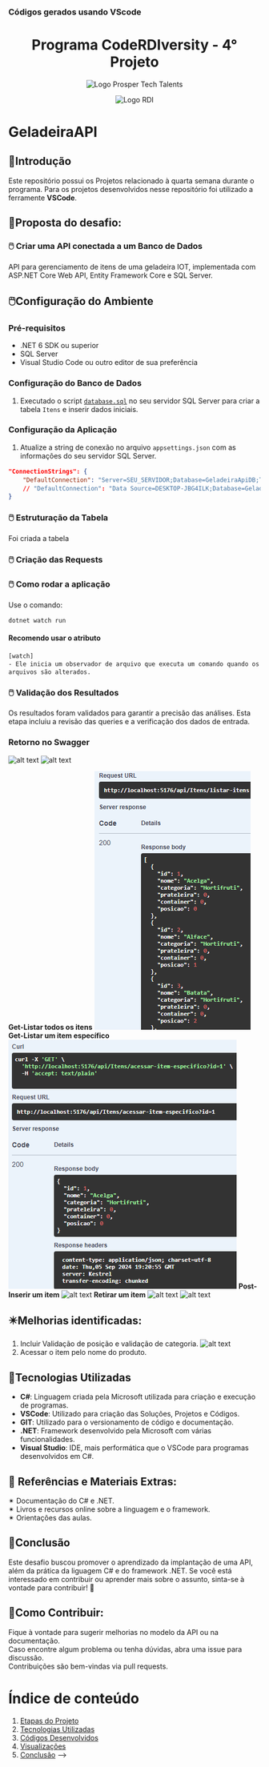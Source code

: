 ### **Códigos gerados usando VScode**

<a id="documentacao"></a>
<h1 align="center">
    Programa CodeRDIversity - 4° Projeto<br>    
</h1>
<p align="center">
      <img src="https://prospertechtalents.com/wp-content/uploads/2024/02/Prosper-Logo-Red.png" alt="Logo Prosper Tech Talents"> 
</center>
<p align="center">
    <img src="https://www.rdisoftware.com/img/logo.png" alt="Logo RDI"> 
</center>

# GeladeiraAPI

## 🤖Introdução
Este repositório possui os Projetos relacionado à quarta semana durante o programa.
Para os projetos desenvolvidos nesse repositório foi utilizado a ferramente **VSCode**.

## 🚀Proposta do desafio:
### 🖱️  Criar uma API conectada a um  Banco de Dados
API para gerenciamento de itens de uma geladeira IOT, implementada com ASP.NET Core Web API, Entity Framework Core e SQL Server.

## 🖱️Configuração do Ambiente

### Pré-requisitos

- .NET 6 SDK ou superior
- SQL Server
- Visual Studio Code ou outro editor de sua preferência

### Configuração do Banco de Dados

1. Executado o script [`database.sql`](Desafios\4DesafioGeladeiraIOT_API_BD\GeladeiraApiBD\GeladeiraApiBD.sql) no seu servidor SQL Server para criar a tabela `Itens` e inserir dados iniciais.

### Configuração da Aplicação

1. Atualize a string de conexão no arquivo `appsettings.json` com as informações do seu servidor SQL Server.

```json
"ConnectionStrings": {
    "DefaultConnection": "Server=SEU_SERVIDOR;Database=GeladeiraApiDB;Trusted_Connection=True;MultipleActiveResultSets=true"
    // "DefaultConnection": "Data Source=DESKTOP-JBG4ILK;Database=GeladeiraApiBD;Trusted_Connection=True;MultipleActiveResultSets=true;Encrypt=False"
}
```

### 🖱️ Estruturação da Tabela
Foi criada a tabela 
### 🖱️ Criação das Requests
 
### 🖱️ Como rodar a aplicação
Use o comando:
```
dotnet watch run
```
#### Recomendo usar o atributo  
    [watch]  
    - Ele inicia um observador de arquivo que executa um comando quando os arquivos são alterados.

### 🖱️ Validação dos Resultados  
Os resultados foram validados para garantir a precisão das análises. Esta etapa incluiu a revisão das queries e a verificação dos dados de entrada.
### Retorno no Swagger
![alt text](\Imagens\image-7.png)
![alt text](\Imagens\image.png)

**Get-Listar todos os itens**
![alt text](/Desafios/4DesafioGeladeiraIOT_API_BD/Imagens/image-1.png)
**Get-Listar um item específico**
![alt text](/Desafios/4DesafioGeladeiraIOT_API_BD/Imagens/image-2.png)
**Post-Inserir um item**
![alt text](/Imagens/image-3.png)
**Retirar um item**
![alt text](/Imagens/image-5.png)
![alt text](/Imagens/image-6.png)

## ✴️Melhorias identificadas:
1. Incluir Validação de posição e validação de categoria.
![alt text](/Imagens/image-4.png)
2. Acessar o item pelo nome do produto.

## 📄Tecnologias Utilizadas  
- **C#**: Linguagem criada pela Microsoft utilizada para criação e execução de programas.  
- **VSCode**: Utilizado para criação das Soluções, Projetos e Códigos.  
- **GIT**: Utilizado para o versionamento de código e documentação.  
- **.NET**: Framework desenvolvido pela Microsoft com várias funcionalidades.  
- **Visual Studio**: IDE, mais performática que o VSCode para programas desenvolvidos em C#.  

## 📰 Referências e Materiais Extras:  
✴ Documentação do C# e .NET.  
✴ Livros e recursos online sobre a linguagem e o framework.  
✴ Orientações das aulas.  

## 📄Conclusão
Este desafio buscou promover o aprendizado da implantação de uma API, além da prática da liguagem C# e do framework .NET. 
Se você está interessado em contribuir ou aprender mais sobre o assunto, sinta-se à vontade para contribuir! 🚀  

## 💌Como Contribuir:  
Fique à vontade para sugerir melhorias no modelo da API ou na documentação.  
Caso encontre algum problema ou tenha dúvidas, abra uma issue para discussão.  
Contribuições são bem-vindas via pull requests.  

# Índice de conteúdo  
1. [Etapas do Projeto](#etapas-do-projeto)  
2. [Tecnologias Utilizadas](#tecnologias-utilizadas)  
3. [Códigos Desenvolvidos](#códigos-desenvolvidos)  
4. [Visualizações](#visualizações)
5. [Conclusão](#conclusão) -->
